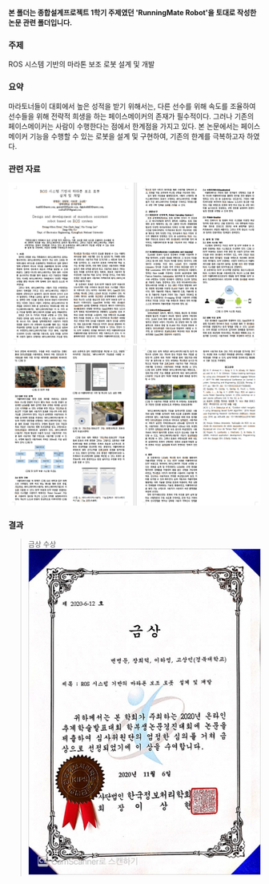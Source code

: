 **본 폴더는 종합설계프로젝트 1학기 주제였던 'RunningMate Robot'을 토대로 작성한 논문 관련 폴더입니다.**


### 주제  

ROS 시스템 기반의 마라톤 보조 로봇 설계 및 개발


### 요약

마라토너들이 대회에서 높은 성적을 받기 위해서는, 다른 선수를 위해 속도를 조율하여 선수들을 위해 전략적 희생을 하는 페이스메이커의 존재가 필수적이다. 그러나 기존의 페이스메이커는 사람이 수행한다는 점에서 한계점을 가지고 있다. 본 논문에서는 페이스메이커 기능을 수행할 수 있는 로봇을 설계 및 구현하여, 기존의 한계를 극복하고자 하였다.


### 관련 자료

![page1](images/page12.PNG)
![page2](images/page34.PNG)


### 결과

> 금상 수상
![award](images/수상내역.PNG)

